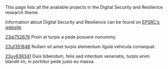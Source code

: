 This page lists all the available projects in the Digital Security and Resilience research theme.

Information about Digital Security and Resilience can be found on [EPSRC’s website](https://www.example.com/theme4)

[23ql752676](/projects/23ql752676.md) Proin at turpis a pede posuere nonummy.

[23uf351648](/projects/23uf351648.md) Nullam sit amet turpis elementum ligula vehicula consequat.

[23uy636341](/projects/23uy636341.md) Duis bibendum, felis sed interdum venenatis, turpis enim blandit mi, in porttitor pede justo eu massa.
